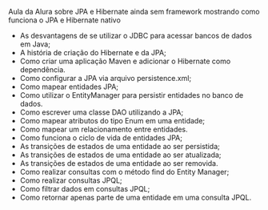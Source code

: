 Aula da Alura sobre JPA e Hibernate 
ainda sem framework mostrando como funciona o JPA e Hibernate nativo

* As desvantagens de se utilizar o JDBC para acessar bancos de dados em Java;
* A história de criação do Hibernate e da JPA;
* Como criar uma aplicação Maven e adicionar o Hibernate como dependência.
* Como configurar a JPA via arquivo persistence.xml;
* Como mapear entidades JPA;
* Como utilizar o EntityManager para persistir entidades no banco de dados.
* Como escrever uma classe DAO utilizando a JPA;
* Como mapear atributos do tipo Enum em uma entidade;
* Como mapear um relacionamento entre entidades.
* Como funciona o ciclo de vida de entidades JPA;
* As transições de estados de uma entidade ao ser persistida;
* As transições de estados de uma entidade ao ser atualizada;
* As transições de estados de uma entidade ao ser removida.
* Como realizar consultas com o método find do Entity Manager;
* Como realizar consultas JPQL;
* Como filtrar dados em consultas JPQL;
* Como retornar apenas parte de uma entidade em uma consulta JPQL.
